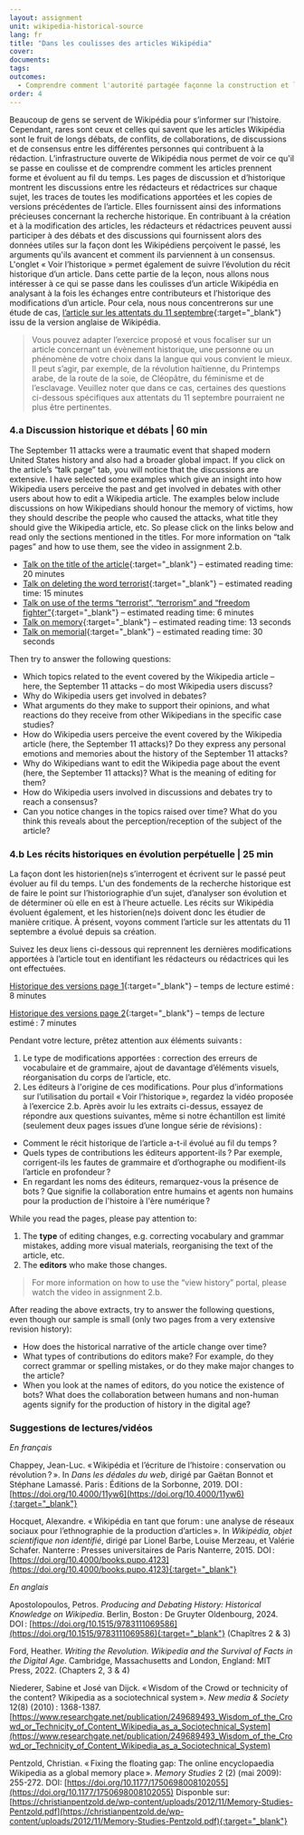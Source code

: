 ```yaml
---
layout: assignment
unit: wikipedia-historical-source 
lang: fr
title: "Dans les coulisses des articles Wikipédia"
cover:
documents:
tags:
outcomes: 
  - Comprendre comment l'autorité partagée façonne la construction et l'évolution des récits historiques dans Wikipédia 
order: 4
---
```

Beaucoup de gens se servent de Wikipédia pour s’informer sur l’histoire. Cependant, rares sont ceux et celles qui savent que les articles Wikipédia sont le fruit de longs débats, de conflits, de collaborations, de discussions et de consensus entre les différentes personnes qui contribuent à la rédaction. L’infrastructure ouverte de Wikipédia nous permet de voir ce qu'il se passe en coulisse et de comprendre comment les articles prennent forme et évoluent au fil du temps. Les pages de discussion et d’historique montrent les discussions entre les rédacteurs et rédactrices sur chaque sujet, les traces de toutes les modifications apportées et les copies de versions précédentes de l’article. Elles fournissent ainsi des informations précieuses concernant la recherche historique. En contribuant à la création et à la modification des articles, les rédacteurs et rédactrices peuvent aussi participer à des débats et des discussions qui fournissent alors des données utiles sur la façon dont les Wikipédiens perçoivent le passé, les arguments qu'ils avancent et comment ils parviennent à un consensus. L'onglet « Voir l’historique » permet également de suivre l’évolution du récit historique d’un article. Dans cette partie de la leçon, nous allons nous intéresser à ce qui se passe dans les coulisses d’un article Wikipédia en analysant à la fois les échanges entre contributeurs et l’historique des modifications d’un article. Pour cela, nous nous concentrerons sur une étude de cas, [l’article sur les attentats du 11 septembre](https://en.wikipedia.org/wiki/September_11_attacks){:target="_blank"} issu de la version anglaise de Wikipédia.

> Vous pouvez adapter l’exercice proposé et vous focaliser sur un article concernant un évènement historique, une personne ou un phénomène de votre choix dans la langue qui vous convient le mieux. Il peut s’agir, par exemple, de la révolution haïtienne, du Printemps arabe, de la route de la soie, de Cléopâtre, du féminisme et de l’esclavage. Veuillez noter que dans ce cas, certaines des questions ci-dessous spécifiques aux attentats du 11 septembre pourraient ne plus être pertinentes.


<!-- more -->

<!-- briefing-student -->

### 4.a Discussion historique et débats | 60 min 
<!-- section-contents -->

The September 11 attacks were a traumatic event that shaped modern United States history and also had a broader global impact. If you click on the article’s “talk page” tab, you will notice that the discussions are extensive. I have selected some examples which give an insight into how Wikipedia users perceive the past and get involved in debates with other users about how to edit a Wikipedia article. The examples below include discussions on how Wikipedians should honour the memory of victims, how they should describe the people who caused the attacks, what title they should give the Wikipedia article, etc. So please click on the links below and read only the sections mentioned in the titles. For more information on “talk pages” and how to use them, see the video in assignment 2.b.

- [Talk on the title of the article](https://en.wikipedia.org/wiki/Talk:September_11_attacks/Archive_3#Article_Title){:target="_blank"} – estimated reading time: 20 minutes
- [Talk on deleting the word terrorist](https://en.wikipedia.org/wiki/Talk:September_11_attacks/Archive_7#Deleting_terrorist){:target="_blank"} – estimated reading time: 15 minutes 
- [Talk on use of the terms “terrorist”, “terrorism” and “freedom fighter”](https://en.wikipedia.org/wiki/Talk:September_11_attacks/Archive_11#%22Terrorist%22,_%22terrorism%22_and_%22freedom_fighter%22){:target="_blank"} – estimated reading time: 6 minutes 
- [Talk on memory](https://en.wikipedia.org/wiki/Talk:September_11_attacks/Archive_13#In_Memorium){:target="_blank"} – estimated reading time: 13 seconds  
- [Talk on memorial](https://en.wikipedia.org/wiki/Talk:September_11_attacks/Archive_21#Memorial){:target="_blank"} – estimated reading time: 30 seconds  

Then try to answer the following questions:

- Which topics related to the event covered by the Wikipedia article – here, the September 11 attacks – do most Wikipedia users discuss?
- Why do Wikipedia users get involved in debates?
- What arguments do they make to support their opinions, and what reactions do they receive from other Wikipedians in the specific case studies?
- How do Wikipedia users perceive the event covered by the Wikipedia article (here, the September 11 attacks)? Do they express any personal emotions and memories about the history of the September 11 attacks?
- Why do Wikipedians want to edit the Wikipedia page about the event (here, the September 11 attacks)? What is the meaning of editing for them?
- How do Wikipedia users involved in discussions and debates try to reach a consensus?
- Can you notice changes in the topics raised over time? What do you think this reveals about the perception/reception of the subject of the article? 

<!-- section -->

### 4.b Les récits historiques en évolution perpétuelle | 25 min
<!-- section-contents -->

La façon dont les historien(ne)s s’interrogent et écrivent sur le passé peut évoluer au fil du temps. L'un des fondements de la recherche historique est de faire le point sur l’historiographie d’un sujet, d’analyser son évolution et de déterminer où elle en est à l’heure actuelle. Les récits sur Wikipédia évoluent également, et les historien(ne)s doivent donc les étudier de manière critique. À présent, voyons comment l’article sur les attentats du 11 septembre a évolué depuis sa création.

Suivez les deux liens ci-dessous qui reprennent les dernières modifications apportées à l’article tout en identifiant les rédacteurs ou rédactrices qui les ont effectuées.

[Historique des versions page 1](https://en.wikipedia.org/w/index.php?title=September_11_attacks&action=history&dir=prev&offset=20231126232142%7C1187018579){:target="_blank"} – temps de lecture estimé&#x202F;: 8 minutes 

[Historique des versions page 2](https://en.wikipedia.org/w/index.php?title=September_11_attacks&action=history&offset=20231127221517%7C1187170755){:target="_blank"} – temps de lecture estimé&#x202F;: 7 minutes 

Pendant votre lecture, prêtez attention aux éléments suivants&#x202F;:
1.  Le type de modifications apportées : correction des erreurs de vocabulaire et de grammaire, ajout de davantage d’éléments visuels, réorganisation du corps de l’article, etc.
2.  Les éditeurs à l'origine de ces modifications.
Pour plus d’informations sur l’utilisation du portail «&#x202F;Voir l’historique&#x202F;», regardez la vidéo proposée à l’exercice 2.b.
Après avoir lu les extraits ci-dessus, essayez de répondre aux questions suivantes, même si notre échantillon est limité (seulement deux pages issues d’une longue série de révisions)&#x202F;:
- Comment le récit historique de l’article a-t-il évolué au fil du temps&#x202F;?
- Quels types de contributions les éditeurs apportent-ils&#x202F;? Par exemple, corrigent-ils les fautes de grammaire et d’orthographe ou modifient-ils l’article en profondeur&#x202F;?
- En regardant les noms des éditeurs, remarquez-vous la présence de bots&#x202F;? Que signifie la collaboration entre humains et agents non humains pour la production de l'histoire à l'ère numérique&#x202F;?


While you read the pages, please pay attention to: 

1. The **type** of editing changes, e.g. correcting vocabulary and grammar mistakes, adding more visual materials, reorganising the text of the article, etc. 
2. The **editors** who make those changes.

> For more information on how to use the “view history” portal, please watch the video in assignment 2.b. 

After reading the above extracts, try to answer the following questions, even though our sample is small (only two pages from a very extensive revision history): 

- How does the historical narrative of the article change over time?
- What types of contributions do editors make? For example, do they correct grammar or spelling mistakes, or do they make major changes to the article?
- When you look at the names of editors, do you notice the existence of bots? What does the collaboration between humans and non-human agents signify for the production of history in the digital age?

<!-- section -->

### Suggestions de lectures/vidéos
<!-- section-contents --> 

_En français_

Chappey, Jean-Luc. «&#x202F;Wikipédia et l’écriture de l’histoire&#x202F;: conservation ou révolution&#x202F;?&#x202F;». In _Dans les dédales du web_, dirigé par Gaëtan Bonnot et Stéphane Lamassé. Paris&#x202F;: Éditions de la Sorbonne, 2019. DOI&#x202F;: [https://doi.org/10.4000/11yw6](https://doi.org/10.4000/11yw6){:target="_blank"}

Hocquet, Alexandre. «&#x202F;Wikipédia en tant que forum&#x202F;: une analyse de réseaux sociaux pour l’ethnographie de la production d’articles&#x202F;». In _Wikipédia, objet scientifique non identifié_, dirigé par Lionel Barbe, Louise Merzeau, et Valérie Schafer. Nanterre&#x202F;: Presses universitaires de Paris Nanterre, 2015. DOI&#x202F;: [https://doi.org/10.4000/books.pupo.4123](https://doi.org/10.4000/books.pupo.4123){:target="_blank"}

_En anglais_

Apostolopoulos, Petros. _Producing and Debating History: Historical Knowledge on Wikipedia_. Berlin, Boston&#x202F;: De Gruyter Oldenbourg, 2024. DOI&#x202F;: [https://doi.org/10.1515/9783111069586](https://doi.org/10.1515/9783111069586){:target="_blank"} (Chapîtres 2 & 3)

Ford, Heather. _Writing the Revolution. Wikipedia and the Survival of Facts in the Digital Age_. Cambridge, Massachusetts and London, England: MIT Press, 2022. (Chapters 2, 3 & 4)

Niederer, Sabine et José van Dijck. «&#x202F;Wisdom of the Crowd or technicity of the content? Wikipedia as a sociotechnical system&#x202F;». _New media & Society_ 12(8) (2010)&#x202F;: 1368-1387. [https://www.researchgate.net/publication/249689493_Wisdom_of_the_Crowd_or_Technicity_of_Content_Wikipedia_as_a_Sociotechnical_System](https://www.researchgate.net/publication/249689493_Wisdom_of_the_Crowd_or_Technicity_of_Content_Wikipedia_as_a_Sociotechnical_System)

Pentzold, Christian. «&#x202F;Fixing the floating gap: The online encyclopaedia Wikipedia as a global memory place&#x202F;». _Memory Studies_ 2 (2) (mai 2009): 255-272. DOI: [https://doi.org/10.1177/1750698008102055](https://doi.org/10.1177/1750698008102055) 
Disponble sur: [https://christianpentzold.de/wp-content/uploads/2012/11/Memory-Studies-Pentzold.pdf](https://christianpentzold.de/wp-content/uploads/2012/11/Memory-Studies-Pentzold.pdf){:target="_blank"} 



<!--Phillips, Murray G. 2015. “Wikipedia and History: A Worthwhile Partnership in the Digital Era?” *Rethinking History* 20 (4): 523–43. doi:10.1080/13642529.2015.1091566. Available at: [https://core.ac.uk/download/pdf/43380919.pdf](https://core.ac.uk/download/pdf/43380919.pdf){:target="_blank"}-->  

<!-- briefing-teacher -->

